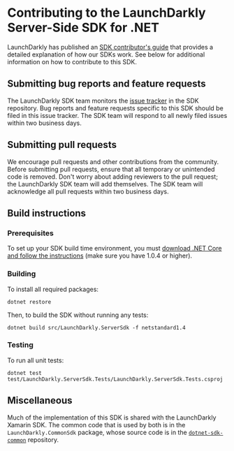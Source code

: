 # Contributing to the LaunchDarkly Server-Side SDK for .NET

LaunchDarkly has published an [SDK contributor's guide](https://docs.launchdarkly.com/docs/sdk-contributors-guide) that provides a detailed explanation of how our SDKs work. See below for additional information on how to contribute to this SDK.

## Submitting bug reports and feature requests

The LaunchDarkly SDK team monitors the [issue tracker](https://github.com/launchdarkly/dotnet-server-sdk/issues) in the SDK repository. Bug reports and feature requests specific to this SDK should be filed in this issue tracker. The SDK team will respond to all newly filed issues within two business days.
 
## Submitting pull requests
 
We encourage pull requests and other contributions from the community. Before submitting pull requests, ensure that all temporary or unintended code is removed. Don't worry about adding reviewers to the pull request; the LaunchDarkly SDK team will add themselves. The SDK team will acknowledge all pull requests within two business days.
 
## Build instructions
 
### Prerequisites

To set up your SDK build time environment, you must [download .NET Core and follow the instructions](https://dotnet.microsoft.com/download) (make sure you have 1.0.4 or higher).
 
### Building
 
To install all required packages:

```
dotnet restore
```

Then, to build the SDK without running any tests:

```
dotnet build src/LaunchDarkly.ServerSdk -f netstandard1.4
```
 
### Testing
 
To run all unit tests:

```
dotnet test test/LaunchDarkly.ServerSdk.Tests/LaunchDarkly.ServerSdk.Tests.csproj
```

## Miscellaneous

Much of the implementation of this SDK is shared with the LaunchDarkly Xamarin SDK. The common code that is used by both is in the `LaunchDarkly.CommonSdk` package, whose source code is in the [`dotnet-sdk-common`](https://github.com/launchdarkly/dotnet-sdk-common) repository.
